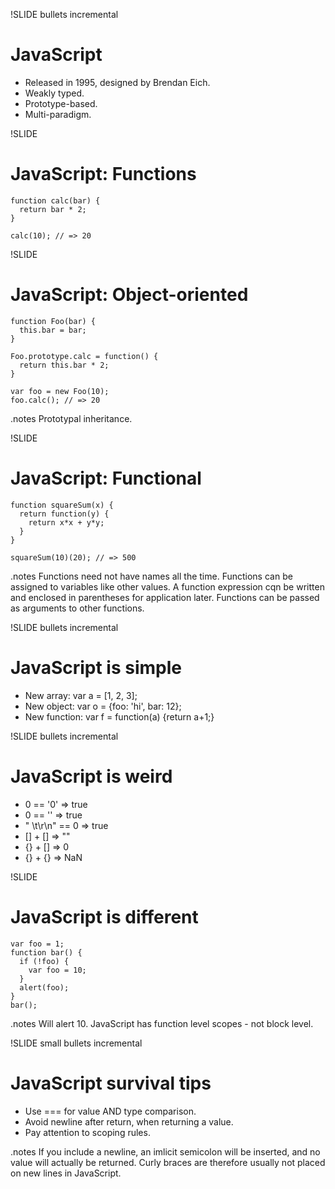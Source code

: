 !SLIDE bullets incremental
# JavaScript #
* Released in 1995, designed by Brendan Eich.
* Weakly typed.
* Prototype-based.
* Multi-paradigm.

!SLIDE
# JavaScript: Functions #

    function calc(bar) {
      return bar * 2;
    }

    calc(10); // => 20

!SLIDE
# JavaScript: Object-oriented #

    function Foo(bar) {
      this.bar = bar;
    }

    Foo.prototype.calc = function() {
      return this.bar * 2;
    }

    var foo = new Foo(10);
    foo.calc(); // => 20

.notes Prototypal inheritance.

!SLIDE
# JavaScript: Functional #

    function squareSum(x) {
      return function(y) {
        return x*x + y*y;
      }
    }

    squareSum(10)(20); // => 500

.notes Functions need not have names all the time.
Functions can be assigned to variables like other values.
A function expression cqn be written and enclosed in parentheses for application later.
Functions can be passed as arguments to other functions.

!SLIDE bullets incremental
# JavaScript is simple #
* New array: var a = [1, 2, 3];
* New object: var o = {foo: 'hi', bar: 12};
* New function: var f = function(a) {return a+1;}

!SLIDE bullets incremental
# JavaScript is weird #
* 0 == '0' => true
* 0 == '' => true
* " \t\r\n" == 0 => true
* [] + [] => ""
* {} + [] => 0
* {} + {} => NaN

!SLIDE
# JavaScript is different #

    var foo = 1;
    function bar() {
      if (!foo) {
        var foo = 10;
      }
      alert(foo);
    }
    bar();

.notes Will alert 10. JavaScript has function level scopes - not block level.

!SLIDE small bullets incremental
# JavaScript survival tips #
* Use === for value AND type comparison.
* Avoid newline after return, when returning a value.
* Pay attention to scoping rules.

.notes If you include a newline, an imlicit semicolon will be inserted, and no value will actually be returned.
Curly braces are therefore usually not placed on new lines in JavaScript.
